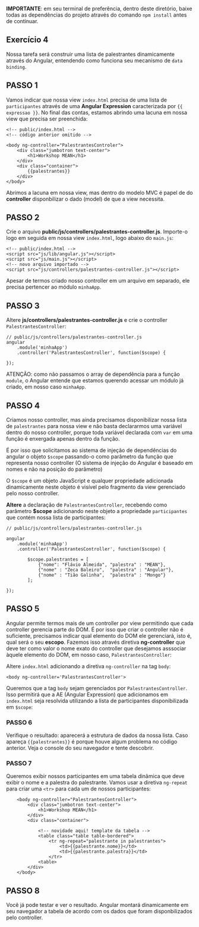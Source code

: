 **IMPORTANTE**: em seu terminal de preferência, dentro deste diretório, baixe todas as dependências do projeto através do comando `npm install` antes de continuar.

## Exercício 4
Nossa tarefa será construir uma lista de palestrantes dinamicamente através do Angular, entendendo como funciona seu mecanismo de `data binding`.


## PASSO 1 
Vamos indicar que nossa view `index.html` precisa de uma lista de `participantes` através de uma **Angular Expression** caracterizada por `{{ expressao }}`. No final das contas, estamos abrindo uma lacuna em nossa view que precisa ser preenchida:


```
<!-- public/index.html -->
<!-- código anterior omitido -->

<body ng-controller="PalestrantesControler">
    <div class="jumbotron text-center">
        <h1>Workshop MEAN</h1>
    </div>
    <div class="container">
        {{palestrantes}}
    </div>
</body>
```
Abrimos a lacuna em nossa view, mas dentro do modelo MVC é papel de do **controller** disponbilizar o dado (model) de que a view necessita.

## PASSO 2 

Crie o arquivo **public/js/controllers/palestrantes-controller.js**. Importe-o logo em seguida em nossa view `index.html`, logo abaixo do `main.js`:

```
<!-- public/index.html -->
<script src="js/lib/angular.js"></script>
<script src="js/main.js"></script>
<!-- novo arquivo importado -->
<script src="js/controllers/palestrantes-controller.js"></script>
```

Apesar de termos criado nosso controller em um arquivo em separado, ele precisa pertencer ao módulo `minhaApp`.

## PASSO 3
Altere **js/controllers/palestrantes-controller.js** e crie o controller `PalestrantesController`:

```
// public/js/controllers/palestrantes-controller.js
angular
    .module('minhaApp')
    .controller('PalestrantesController', function($scope) {
    
});
```

ATENÇÃO: como não passamos o array de dependência para a função `module`, o Angular entende que estamos querendo acessar um módulo já criado, em nosso caso `minhaApp`.

## PASSO 4

Criamos nosso controller, mas ainda precisamos disponibilizar nossa lista de `palestrantes` para nossa view e não basta declararmos uma variável dentro do nosso controller, porque toda variável declarada com `var` em uma função é enxergada apenas dentro da função.

É por isso que solicitamos ao sistema de injeção de dependências do angular o objeto `$scope` passando-o como parâmetro da função que representa nosso controller (O sistema de injeção do Angular é baseado em nomes e não na posição do parâmetro)

O `$scope` é um objeto JavaScript e qualquer propriedade adicionada dinamicamente neste objeto é visível pelo fragmento da view gerenciado pelo nosso controller.

**Altere** a declaração de `PalestrantesController`, recebendo como parâmetro **$scope** adicionando neste objeto a propriedade `participantes` que contém nossa lista de participantes:

```
// public/js/controllers/palestrantes-controller.js

angular
    .module('minhaApp')
    .controller('PalestrantesController', function($scope) {

        $scope.palestrantes = [
            {"nome": "Flávio Almeida", "palestra" : "MEAN"},
            {"nome" : "Zeca Baleiro",  "palestra" : "Angular"},
            {"nome" : "Tião Galinha",  "palestra" : "Mongo"}
        ];

});
```

## PASSO 5
Angular permite termos mais de um controller por view permitindo que cada controller gerencia parte do DOM. É por isso que criar o controller não é suficiente, precisamos indicar qual elemento do DOM ele gerenciará, isto é, qual será o seu **escopo**. Fazemos isso através diretiva **ng-controller** 
que deve ter como valor o nome exato do controller que desejamos asssociar àquele elemento do DOM, em nosso caso, `PalestrantesController`:

Altere `index.html` adicionando a diretiva `ng-controller` na tag `body`:

```
<body ng-controller='PalestrantesController'>
```

Queremos que a tag `body` sejam gerenciados por `PalestrantesController`. Isso permitirá que a AE (Angular Expression) que adicionamos em `index.html` seja resolvida utilizando a lista de participantes disponibilizada em `$scope`:

### PASSO 6
Verifique o resultado: aparecerá a estrutura de dados da nossa lista. Caso apareça `{{palestrantes}}` é porque houve algum problema no código anterior. Veja o console do seu navegador e tente descobrir.


### PASSO 7 
Queremos exibir nossos participantes em uma tabela dinâmica que deve exibir o nome e a palestra do palestrante. Vamos usar a diretiva `ng-repeat` para criar uma `<tr>` para cada um de nossos participantes:

```
    <body ng-controller="PalestrantesController">
        <div class="jumbotron text-center">
            <h1>Workshop MEAN</h1>
        </div>
        <div class="container">

            <!-- novidade aqui! template da tabela -->
            <table class="table table-bordered">
                <tr ng-repeat="palestrante in palestrantes">
                    <td>{{palestrante.nome}}</td>
                    <td>{{palestrante.palestra}}</td>
                </tr>
            <table>
        </div>
    </body>
```

## PASSO 8

Você já pode testar e ver o resultado. Angular montará dinamicamente em seu navegador a tabela de acordo com os dados que foram disponbilizados pelo controller. 



